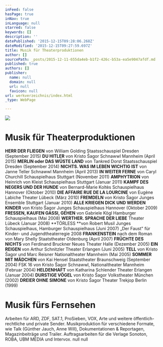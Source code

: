 ```yaml
---
inFeed: false
hasPage: true
inNav: true
inLanguage: null
starred: false
keywords: []
description: ''
datePublished: '2015-12-15T09:28:06.268Z'
dateModified: '2015-12-15T09:27:59.697Z'
title: Musik für Theaterproduktionen
author: []
sourcePath: _posts/2015-12-11-655da4eb-b1f2-426c-b53a-ea5e9047afdf.md
published: true
authors: []
publisher:
  name: null
  domain: null
  url: null
  favicon: null
url: werkverzeichnis/index.html
_type: WebPage

---
```

![](https://the-grid-user-content.s3-us-west-2.amazonaws.com/1ab6144f-aee6-4be1-bcda-12f6b93b7b6f.jpg)

# **Musik für Theaterproduktionen**

**HERR DER FLIEGEN** von William Golding
Staatsschauspiel Dresden (September 2015)
**DU HITLER** von Kristo Šagor
Schnawwl Mannheim (April 2015)
**MERLIN oder DAS WÜSTE LAND** von Tankred Dorst
Staatsschauspiel Dresden (September 2014)
**NICHTS. WAS IM LEBEN WICHTIG IST** von Janne Teller
Schnawwl Mannheim (April 2013)
**IN WEITER FERNE** von Caryl Churchill
Schauspielhaus Stuttgart (November 2011)
**AMPHYTRION** von Heinrich von Kleist
Schauspielhaus Stuttgart (Januar 2011)
**KAMPF DES NEGERS UND DER HUNDE**
von Bernard-Marie Koltès Schauspielhaus Hannover (Oktober 2010)
**DIE AFFAIRE RUE DE LA LOURCINE** von Eugène Labiche
Theater Lübeck (März 2010)
**FREMDELN** von Kristo Šagor
Junges Ensemble Stuttgart (Januar 2010)
**ALLE KRIEGEN DICK UND WERDEN KINDER** von Kristo Šagor
Junges Schauspielhaus Hannover (Oktober 2009)
**FRESSEN, KAUFEN GASSI, GEHEN** von Gabriele Kögl
Hamburger Schauspielhaus (Mai 2008)
**WERTHER. SPRACHE DER LIEBE**
Theater Lübeck (Januar 2008)
**TÖRLESS **von Robert Musil
Junges Schauspielhaus, Hamburger Schauspielhaus (Juni 2007)
„Der Faust" für Kinder- und Jugendtheaterregie 2008
**FRANKENSTEIN** nach dem Roman von Mary Shelly
Staatstheater Oldenburg (April 2007)
**FRÜCHTE DES NICHTS** von Ferdinand Bruckner
Neues Theater Halle (Dezember 2005)
**EIN REIGEN** von Arthur Schnitzler
Theater Erlangen (Juni 2005)
**TELL** von Kristo Šagor und Marc Reisner
Nationaltheater Mannheim (Mai 2005)
**SOMMER MIT MÄDCHEN** von Kai Hensel
Staatstheater Braunschweig (September 2004)
FSK 16 von Kristo Šagor
Schnawwl, Nationaltheater Mannheim (Februar 2004)
**HELDENHAFT** von Katharina Schlender
Theater Erlangen (Januar 2004)
**DURSTIGE VÖGEL** von Kristo Šagor
Volkstheater München (2002)
**DREIER OHNE SIMONE** von Kristo Šagor
Theater Trekjop Berlin (1999)

# **Musik fürs Fernsehen**

Arbeiten für ARD, ZDF, SAT.1, ProSieben, VOX, Arte und weitere öffentlich-rechtliche und private Sender. Musikproduktion für verschiedene Formate, wie Talk (Günther Jauch, Anne Will), Dokumentationen & Reportagen, Magazinbeiträge und Trailer. Auftragsarbeiten für die Verlage Sonoton, ROBA, UBM MEDIA und Intervox.
null
null